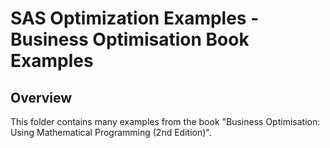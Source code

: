 # SAS Optimization Examples - Business Optimisation Book Examples

## Overview

This folder contains many examples from the book "Business Optimisation: Using Mathematical Programming (2nd Edition)".
